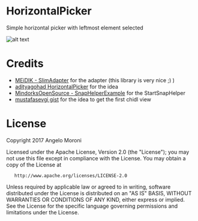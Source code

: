 # HorizontalPicker
Simple horizontal picker with leftmost element selected

![alt text](https://github.com/chemickypes/HorizontalPicker/blob/master/example.gif "example gif")

# Credits
* [MEiDIK - SlimAdapter](https://github.com/MEiDIK/SlimAdapter?utm_source=android-arsenal.com&utm_medium=referral&utm_campaign=5617) for the adapter (this library is very nice ;) )
* [adityagohad HorizontalPicker](https://github.com/adityagohad/HorizontalPicker) for the idea
* [MindorksOpenSource - SnapHelperExample](https://github.com/MindorksOpenSource/SnapHelperExample) for the StartSnapHelper
* [mustafasevgi gist](https://gist.github.com/mustafasevgi/7dcb18166aaf9944e6450ec2878a646a#file-recyclerviewpositionhelper-java) for the idea to get the first chidl view

# License
 Copyright 2017 Angelo Moroni

   Licensed under the Apache License, Version 2.0 (the "License");
   you may not use this file except in compliance with the License.
   You may obtain a copy of the License at

       http://www.apache.org/licenses/LICENSE-2.0

   Unless required by applicable law or agreed to in writing, software
   distributed under the License is distributed on an "AS IS" BASIS,
   WITHOUT WARRANTIES OR CONDITIONS OF ANY KIND, either express or implied.
   See the License for the specific language governing permissions and
   limitations under the License.